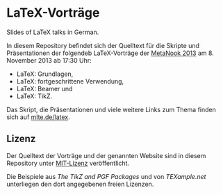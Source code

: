 LaTeX-Vorträge
==============

Slides of LaTeX talks in German.

In diesem Repository befindet sich der Quelltext für
die Skripte und Präsentationen
der folgendeb LaTeX-Vorträge
der [MetaNook 2013](http://metameute.de/nook)
am 8. November 2013 ab 17:30 Uhr:
  * LaTeX: Grundlagen,
  * LaTeX: fortgeschrittene Verwendung,
  * LaTeX: Beamer und
  * LaTeX: TikZ.

Das Skript, die Präsentationen und viele weitere Links zum Thema
finden sich auf [mlte.de/latex](http://www.mlte.de/latex).

Lizenz
------

Der Quelltext der Vorträge und der genannten Website sind in diesem Repository
unter [MIT-Lizenz](http://www.opensource.org/licenses/MIT) veröffentlicht.

Die Beispiele aus _The TikZ and PGF Packages_ und von _TEXample.net_
unterliegen den dort angegebenen freien Lizenzen.